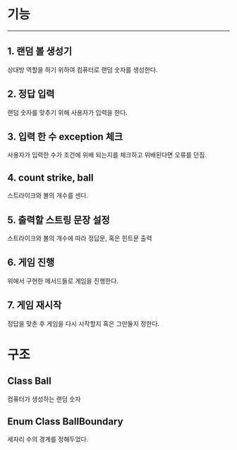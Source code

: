 # 기능
------------------------------------------------------------

## 1. 랜덤 볼 생성기

 상대방 역할을 하기 위하여 컴퓨터로 랜덤 숫자를 생성한다.
 
## 2. 정답 입력

 랜덤 숫자를 맞추기 위해 사용자가 입력을 한다.
 
## 3. 입력 한 수 exception 체크

 사용자가 입력한 수가 조건에 위배 되는지를 체크하고 위배된다면 오류를 던짐.
 
## 4. count strike, ball

 스트라이크와 볼의 개수를 센다.
 
## 5. 출력할 스트링 문장 설정

 스트라이크와 볼의 개수에 따라 정답문, 혹은 힌트문 출력
## 6. 게임 진행

 위에서 구현한 메서드들로 게임을 진행한다.
 
## 7. 게임 재시작

 정답을 맞춘 후 게임을 다시 시작할지 혹은 그만둘지 정한다.

# 구조

## Class Ball

 컴퓨터가 생성하는 랜덤 숫자

## Enum Class BallBoundary

 세자리 수의 경계를 정해두었다.
